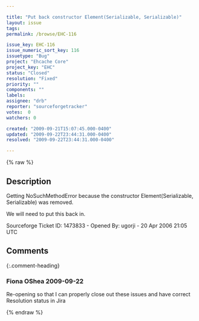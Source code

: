 ```yaml
---

title: "Put back constructor Element(Serializable, Serializable)"
layout: issue
tags: 
permalink: /browse/EHC-116

issue_key: EHC-116
issue_numeric_sort_key: 116
issuetype: "Bug"
project: "Ehcache Core"
project_key: "EHC"
status: "Closed"
resolution: "Fixed"
priority: ""
components: ""
labels: 
assignee: "drb"
reporter: "sourceforgetracker"
votes:  0
watchers: 0

created: "2009-09-21T15:07:45.000-0400"
updated: "2009-09-22T23:44:31.000-0400"
resolved: "2009-09-22T23:44:31.000-0400"

---
```




{% raw %}



## Description

<div markdown="1" class="description">

Getting NoSuchMethodError because the constructor
Element(Serializable, Serializable)
was removed.

We will need to put this back in.


Sourceforge Ticket ID: 1473833 - Opened By: ugorji - 20 Apr 2006 21:05 UTC

</div>

## Comments


{:.comment-heading}
### **Fiona OShea** <span class="date">2009-09-22</span>

<div markdown="1" class="comment">

Re-opening so that I can properly close out these issues and have correct Resolution status in Jira

</div>



{% endraw %}

